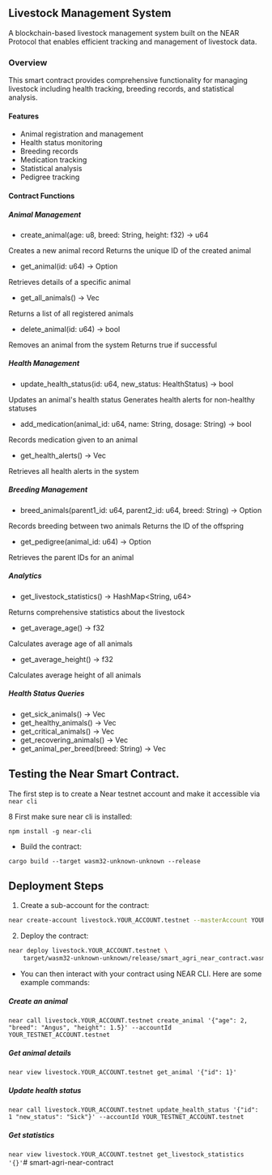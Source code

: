 ## Livestock Management System

A blockchain-based livestock management system built on the NEAR Protocol that enables efficient tracking and management of livestock data.

### Overview

This smart contract provides comprehensive functionality for managing livestock including health tracking, breeding records, and statistical analysis.

#### Features
* Animal registration and management
* Health status monitoring
* Breeding records
* Medication tracking
* Statistical analysis
* Pedigree tracking

#### Contract Functions

##### Animal Management

* create_animal(age: u8, breed: String, height: f32) -> u64

Creates a new animal record
Returns the unique ID of the created animal

* get_animal(id: u64) -> Option<Livestock>

Retrieves details of a specific animal

* get_all_animals() -> Vec<Livestock>

Returns a list of all registered animals

* delete_animal(id: u64) -> bool

Removes an animal from the system
Returns true if successful

##### Health Management

* update_health_status(id: u64, new_status: HealthStatus) -> bool

Updates an animal's health status
Generates health alerts for non-healthy statuses

* add_medication(animal_id: u64, name: String, dosage: String) -> bool

Records medication given to an animal

* get_health_alerts() -> Vec<HealthAlert>

Retrieves all health alerts in the system

##### Breeding Management
* breed_animals(parent1_id: u64, parent2_id: u64, breed: String) -> Option<u64>

Records breeding between two animals
Returns the ID of the offspring

* get_pedigree(animal_id: u64) -> Option<ParentIds>

Retrieves the parent IDs for an animal

##### Analytics
* get_livestock_statistics() -> HashMap<String, u64>

Returns comprehensive statistics about the livestock

* get_average_age() -> f32

Calculates average age of all animals

* get_average_height() -> f32

Calculates average height of all animals

##### Health Status Queries
* get_sick_animals() -> Vec<Livestock>
* get_healthy_animals() -> Vec<Livestock>
* get_critical_animals() -> Vec<Livestock>
* get_recovering_animals() -> Vec<Livestock>
* get_animal_per_breed(breed: String) -> Vec<Livestock>



## Testing the Near Smart Contract.

The first step is to create a Near testnet account and make it accessible via `near cli`

8 First make sure near cli is installed:

`npm install -g near-cli`

* Build the contract:

`cargo build --target wasm32-unknown-unknown --release`


## Deployment Steps

1. Create a sub-account for the contract:
```bash
near create-account livestock.YOUR_ACCOUNT.testnet --masterAccount YOUR_ACCOUNT.testnet --initialBalance 10
```

2. Deploy the contract:
```bash
near deploy livestock.YOUR_ACCOUNT.testnet \
    target/wasm32-unknown-unknown/release/smart_agri_near_contract.wasm
```

* You can then interact with your contract using NEAR CLI. Here are some example commands:

##### Create an animal
`near call livestock.YOUR_ACCOUNT.testnet create_animal '{"age": 2, "breed": "Angus", "height": 1.5}' --accountId YOUR_TESTNET_ACCOUNT.testnet`

##### Get animal details
`near view livestock.YOUR_ACCOUNT.testnet get_animal '{"id": 1}'`

##### Update health status
`near call livestock.YOUR_ACCOUNT.testnet update_health_status '{"id": 1 "new_status": "Sick"}' --accountId YOUR_TESTNET_ACCOUNT.testnet`

##### Get statistics
`near view livestock.YOUR_ACCOUNT.testnet get_livestock_statistics '{}'`# smart-agri-near-contract
